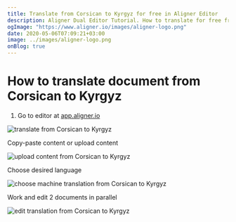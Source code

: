 ```yaml
---
title: Translate from Corsican to Kyrgyz for free in Aligner Editor
description: Aligner Dual Editor Tutorial. How to translate for free from Corsican to Kyrgyz. Aligner is multilingual document management platform. 
ogImage: "https://www.aligner.io/images/aligner-logo.png"
date: 2020-05-06T07:09:21+03:00
image: ../images/aligner-logo.png
onBlog: true
---
```


# How to translate document from Corsican to Kyrgyz

1. Go to editor at [app.aligner.io](https://app.aligner.io "Aligner App web page")

![translate from Corsican to Kyrgyz](../aligner-blank-editor.png "translate from Corsican to Kyrgyz")

Copy-paste content or upload content

![upload content from Corsican to Kyrgyz](../aligner-uploaded-document.png "upload content from Corsican to Kyrgyz")

Choose desired language

![choose machine translation from Corsican to Kyrgyz](../aligner-language-dropdown.png "choose machine translation from Corsican to Kyrgyz")

Work and edit 2 documents in parallel

![edit translation from Corsican to Kyrgyz](../aligner-double-sitded-editor.png "edit translation from Corsican to Kyrgyz")

